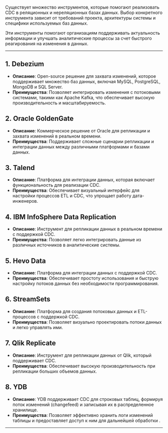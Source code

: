 
Существует множество инструментов, которые помогают реализовать CDC в реляционных и нереляционных базах данных. Выбор конкретного инструмента зависит от требований проекта, архитектуры системы и специфики используемых баз данных. 

Эти инструменты помогают организациям поддерживать актуальность информации и улучшать аналитические процессы за счет быстрого реагирования на изменения в данных. 

---
## 1. **Debezium**

- **Описание**: Open-source решение для захвата изменений, которое поддерживает множество баз данных, включая MySQL, PostgreSQL, MongoDB и SQL Server.
- **Преимущества**: Позволяет интегрировать изменения с потоковыми системами, такими как Apache Kafka, что обеспечивает высокую производительность и масштабируемость.

## 2. **Oracle GoldenGate**

- **Описание**: Коммерческое решение от Oracle для репликации и захвата изменений в реальном времени.
- **Преимущества**: Поддерживает сложные сценарии репликации и интеграции данных между различными платформами и базами данных.

## 3. **Talend**

- **Описание**: Платформа для интеграции данных, которая включает функциональность для реализации CDC.
- **Преимущества**: Обеспечивает визуальный интерфейс для настройки процессов ETL и CDC, что упрощает работу дата-инженеров.

## 4. **IBM InfoSphere Data Replication**

- **Описание**: Инструмент для репликации данных в реальном времени с поддержкой CDC.
- **Преимущества**: Позволяет легко интегрировать данные из различных источников в аналитические системы.

## 5. **Hevo Data**

- **Описание**: Платформа для интеграции данных с поддержкой CDC.
- **Преимущества**: Обеспечивает простоту использования и быструю настройку потоков данных без необходимости программирования.

## 6. **StreamSets**

- **Описание**: Платформа для создания потоковых данных и ETL-процессов с поддержкой CDC.
- **Преимущества**: Позволяет визуально проектировать потоки данных и легко управлять ими.

## 7. **Qlik Replicate**

- **Описание**: Инструмент для репликации данных от Qlik, который поддерживает CDC.
- **Преимущества**: Обеспечивает высокую производительность при репликации больших объемов данных.

## 8. **YDB**

- **Описание**: YDB поддерживает CDC для строковых таблиц, формируя поток изменений (changefeed) и записывая их в распределенное хранилище.
- **Преимущества**: Позволяет эффективно хранить логи изменений таблицы и предоставляет доступ к ним для дальнейшей обработки [](https://ydb.tech/docs/ru/concepts/cdc).
---

